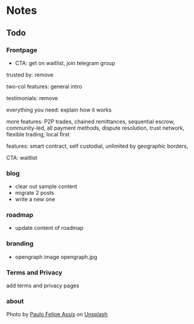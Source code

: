 # Notes
## Todo
### Frontpage
- CTA: get on waitlist, join telegram group

trusted by: remove

two-col features: general intro

testimonials: remove

everything you need: explain how it works

more features: P2P trades, chained remittances, sequential escrow, community-led, all payment methods, dispute resolution, trust network, flexible trading, local first

features: smart contract, self custodial, unlimited by geographic borders, 

CTA: waitlist

### blog
- clear out sample content
- migrate 2 posts
- write a new one

### roadmap
- update content of roadmap

### branding
- opengraph image opengraph.jpg

### Terms and Privacy
add terms and privacy pages

### about

Photo by <a href="https://unsplash.com/@paulofelipeassis?utm_content=creditCopyText&utm_medium=referral&utm_source=unsplash">Paulo Felipe Assis</a> on <a href="https://unsplash.com/photos/woman-in-white-blazer-holding-iphone-CCtHdZ5zvlU?utm_content=creditCopyText&utm_medium=referral&utm_source=unsplash">Unsplash</a>
      